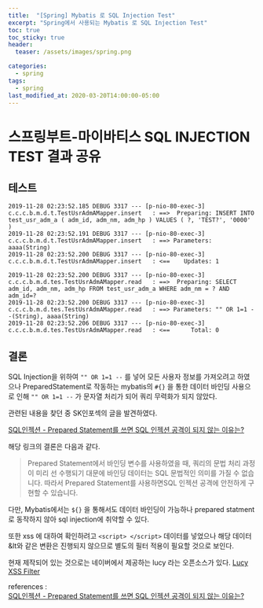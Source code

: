 ```yaml
---
title:  "[Spring] Mybatis 로 SQL Injection Test"
excerpt: "Spring에서 사용되는 Mybatis 로 SQL Injection Test"
toc: true
toc_sticky: true
header:
  teaser: /assets/images/spring.png

categories:
  - spring
tags:
  - spring  
last_modified_at: 2020-03-20T14:00:00-05:00
---
```


# 스프링부트-마이바티스 SQL INJECTION TEST 결과 공유

## 테스트

```
2019-11-28 02:23:52.185 DEBUG 3317 --- [p-nio-80-exec-3] c.c.c.b.m.d.t.TestUsrAdmAMapper.insert   : ==>  Preparing: INSERT INTO test_usr_adm_a ( adm_id, adm_nm, adm_hp ) VALUES ( ?, 'TEST?', '0000' ) 
2019-11-28 02:23:52.191 DEBUG 3317 --- [p-nio-80-exec-3] c.c.c.b.m.d.t.TestUsrAdmAMapper.insert   : ==> Parameters: aaaa(String)
2019-11-28 02:23:52.200 DEBUG 3317 --- [p-nio-80-exec-3] c.c.c.b.m.d.t.TestUsrAdmAMapper.insert   : <==    Updates: 1

2019-11-28 02:23:52.200 DEBUG 3317 --- [p-nio-80-exec-3] c.c.c.b.m.d.tes.TestUsrAdmAMapper.read   : ==>  Preparing: SELECT adm_id, adm_nm, adm_hp FROM test_usr_adm_a WHERE adm_nm = ? AND adm_id=? 
2019-11-28 02:23:52.200 DEBUG 3317 --- [p-nio-80-exec-3] c.c.c.b.m.d.tes.TestUsrAdmAMapper.read   : ==> Parameters: "" OR 1=1 --(String), aaaa(String)
2019-11-28 02:23:52.206 DEBUG 3317 --- [p-nio-80-exec-3] c.c.c.b.m.d.tes.TestUsrAdmAMapper.read   : <==      Total: 0
```

## 결론 

SQL Injection을 위하여 `"" OR 1=1 --` 를 넣어 모든 사용자 정보를 가져오려고 하였으나 PreparedStatement로 작동하는 mybatis의 `#{}` 을 통한 데이터 바인딩 사용으로 인해 `"" OR 1=1 --` 가 문자열 처리가 되어 쿼리 무력화가 되지 않았다. 

관련된 내용을 찾던 중 SK인포섹의 글을 발견하였다. 

[SQL인젝션 - Prepared Statement를 쓰면 SQL 인젝션 공격이 되지 않는 이유는?](http://blog.skinfosec.com/220482240245)

해당 링크의 결론은 다음과 같다. 
> Prepared Statement에서 바인딩 변수를 사용하였을 때, 쿼리의 문법 처리 과정이 미리 선 수행되기 대문에 바인딩 데이터는 SQL 문법적인 의미를 가질 수 없습니다. 따라서 Prepared Statement를 사용하면SQL 인젝션 공격에 안전하게 구현할 수 있습니다.

다만, Mybatis에서는  `${}` 을 통해서도 데이터 바인딩이 가능하나 prepared statment로 동작하지 않아 sql injection에 취약할 수 있다.

또한 xss 에 대하여 확인하려고 `<script> </script>` 데이터를 넣었으나 해당 데이터 &lt와 같은 변환은 진행되지 않으므로 별도의 필터 적용이 필요할 것으로 보인다. 

현재 제작되어 있는 것으로는 네이버에서 제공하는 lucy 라는 오픈소스가 있다. 
[Lucy XSS Filter](http://naver.github.io/lucy-xss-filter/kr/)



references :  
[SQL인젝션 - Prepared Statement를 쓰면 SQL 인젝션 공격이 되지 않는 이유는?](http://blog.skinfosec.com/220482240245)



